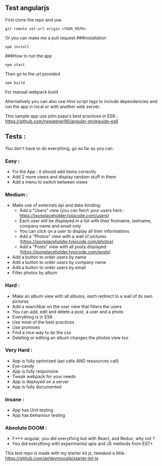 ## Test angularjs

First clone the repo and use
```
git remote set-url origin <YOUR_REPO>
```
Or you can make me a pull request
###Installation
```
npm install
```

###How to run the app

```
npm start
```
Then go to the url provided

```
npm build
```
For manual webpack build

Alternatively you can also use html script tags to include dependencies and run the app in local or with another web server.

This sample app use john papa's best practices in ES6 : https://github.com/rwwagner90/angular-styleguide-es6

## Tests :
You don't have to do everything, go as far as you can.
### Easy :
- Fix the App : it should add items correctly
- Add 2 more views and display random stuff in them
- Add a menu to switch between views

### Medium :
- Make use of externals api and data-binding:
    - Add a "Users" view (you can fetch your users here : https://jsonplaceholder.typicode.com/users)
    - Each user will be displayed in a list with their firstname, lastname, company name and email only
    - You can click on a user to display all their informations
    - Add a "Photos" view with a wall of pictures (https://jsonplaceholder.typicode.com/photos)
    - Add a "Posts" view with all posts displayed (https://jsonplaceholder.typicode.com/posts)
- Add a button to order users by name
- Add a button to order users by company name
- Add a button to order users by email
- Filter photos by album
    
### Hard :
- Make an album view with all albums, each redirect to a wall of its own pictures
- Add a searchbar on the user view that filters the users
- You can add, edit and delete a post, a user and a photo
- Everything is in ES6
- Use most of the best practices
- Use promises
- Find a nice way to do the css
- Deleting or editing an album changes the photos view too

### Very Hard :
- App is fully optimized (api calls AND ressources call)
- Eye-candy
- App is fully responsive
- Tweak webpack for your needs
- App is deployed on a server
- App is fully documented

### Insane :
- App has Unit testing
- App has behaviour testing

### Absolute DOOM :
- F*** angular, you did everything but with React, and Redux, why not ?
- You did everything with experimental apis and JS methods from ES7+
    
This test repo is made with my starter kit js, tweaked a little : https://github.com/ashleymoogle/starter-kit-js